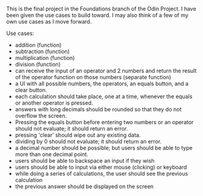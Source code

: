 This is the final project in the Foundations branch of the Odin Project. 
I have been given the use cases to build toward. I may also think of a few of my own use cases as I move forward.

Use cases:
- addition (function)
- subtraction (function)
- multiplication (function)
- division (function)
- can receive the input of an operator and 2 numbers and return the result of the operator function on those numbers (separate function)
- a UI with all possible numbers, the operators, an equals button, and a clear button. 
- each calculation should take place, one at a time, whenever the equals or another operator is pressed. 
- answers with long decimals should be rounded so that they do not overflow the screen.
- Pressing the equals button before entering two numbers or an operator should not evaluate; it should return an error.
- pressing 'clear' should wipe out any existing data.
- dividing by 0 should not evaluate; it should return an error.
- a decimal number should be possible; but users should be able to type more than one decimal point. 
- users should be able to backspace an input if they wish
- users should be able to input via either mouse (clicking) or keyboard
- while doing a series of calculations, the user should see the previous calculation
- the previous answer should be displayed on the screen 